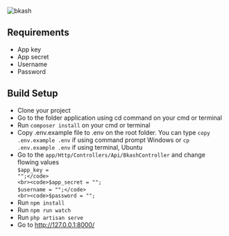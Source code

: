 ![bkash](https://user-images.githubusercontent.com/23190775/167891034-698eafcb-7ff0-443b-b511-8ea8275e7b84.png)

## Requirements

-   App key
-   App secret
-   Username
-   Password

## Build Setup
- Clone your project
- Go to the folder application using cd command on your cmd or terminal
- Run <code>composer install</code> on your cmd or terminal
- Copy .env.example file to .env on the root folder. You can type <code>copy .env.example .env</code> if using command prompt Windows or <code>cp .env.example .env</code> if using terminal, Ubuntu
- Go to the <code>app/Http/Controllers/Api/BkashController</code> and change flowing values
    <br><code>$app_key = "";</code>
    <br><code>$app_secret = ""; </code>
    <br><code>$username = "";</code>
    <br><code>$password = "";</code><br>
- Run <code>npm install</code>
- Run <code>npm run watch</code>
- Run <code>php artisan serve</code>
- Go to http://127.0.0.1:8000/
